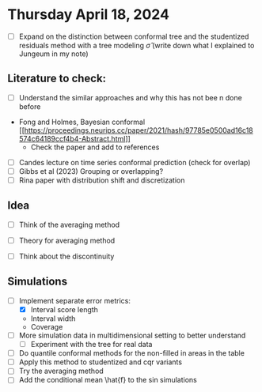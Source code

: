 
# Thursday April 18, 2024

- [ ] Expand on the distinction between conformal tree and the studentized residuals method with a tree modeling $\hat\sigma$ (write down what I explained to Jungeum in my note)


## Literature to check:
- [ ] Understand the similar approaches and why this has not bee n done before
- Fong and Holmes, Bayesian conformal [[https://proceedings.neurips.cc/paper/2021/hash/97785e0500ad16c18574c64189ccf4b4-Abstract.html]]
    - Check the paper and add to references
- [ ] Candes lecture on time series conformal prediction (check for overlap)
- [ ] Gibbs et al (2023) Grouping or overlapping?
- [ ] Rina paper with distribution shift and discretization

## Idea
- [ ] Think of the averaging method
- [ ] Theory for averaging method
- [ ] Think about the discontinuity


## Simulations
- [ ] Implement separate error metrics:
    - [x] Interval score length
    - Interval width
    - Coverage
- [ ] More simulation data in multidimensional setting to better understand
    - [ ] Experiment with the tree for real data
- [ ] Do quantile conformal methods for the non-filled in areas in the table
- [ ] Apply this method to studentized and cqr variants
- [ ] Try the averaging method 
- [ ] Add the conditional mean \hat{f} to the sin simulations

